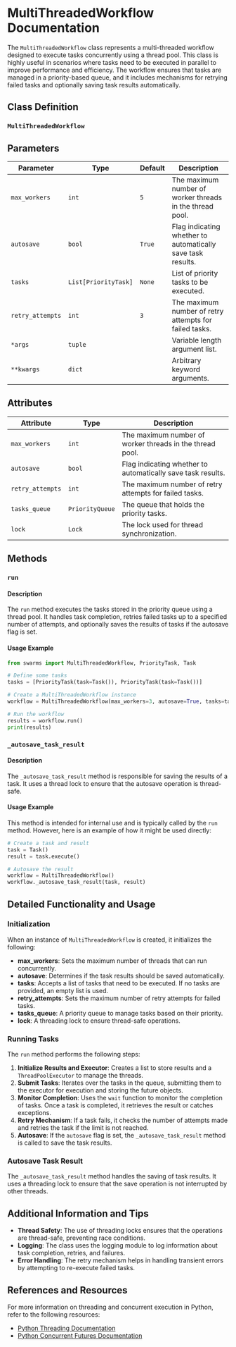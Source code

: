 # MultiThreadedWorkflow Documentation

The `MultiThreadedWorkflow` class represents a multi-threaded workflow designed to execute tasks concurrently using a thread pool. This class is highly useful in scenarios where tasks need to be executed in parallel to improve performance and efficiency. The workflow ensures that tasks are managed in a priority-based queue, and it includes mechanisms for retrying failed tasks and optionally saving task results automatically.

## Class Definition

### `MultiThreadedWorkflow`

## Parameters

| Parameter     | Type                  | Default | Description                                                   |
|---------------|-----------------------|---------|---------------------------------------------------------------|
| `max_workers` | `int`                 | `5`     | The maximum number of worker threads in the thread pool.      |
| `autosave`    | `bool`                | `True`  | Flag indicating whether to automatically save task results.   |
| `tasks`       | `List[PriorityTask]`  | `None`  | List of priority tasks to be executed.                        |
| `retry_attempts` | `int`             | `3`     | The maximum number of retry attempts for failed tasks.        |
| `*args`       | `tuple`               |         | Variable length argument list.                                |
| `**kwargs`    | `dict`                |         | Arbitrary keyword arguments.                                  |

## Attributes

| Attribute        | Type               | Description                                                    |
|------------------|--------------------|----------------------------------------------------------------|
| `max_workers`    | `int`              | The maximum number of worker threads in the thread pool.       |
| `autosave`       | `bool`             | Flag indicating whether to automatically save task results.    |
| `retry_attempts` | `int`              | The maximum number of retry attempts for failed tasks.         |
| `tasks_queue`    | `PriorityQueue`    | The queue that holds the priority tasks.                       |
| `lock`           | `Lock`             | The lock used for thread synchronization.                      |

## Methods

### `run`


#### Description

The `run` method executes the tasks stored in the priority queue using a thread pool. It handles task completion, retries failed tasks up to a specified number of attempts, and optionally saves the results of tasks if the autosave flag is set.

#### Usage Example

```python
from swarms import MultiThreadedWorkflow, PriorityTask, Task

# Define some tasks
tasks = [PriorityTask(task=Task()), PriorityTask(task=Task())]

# Create a MultiThreadedWorkflow instance
workflow = MultiThreadedWorkflow(max_workers=3, autosave=True, tasks=tasks, retry_attempts=2)

# Run the workflow
results = workflow.run()
print(results)
```

### `_autosave_task_result`

#### Description

The `_autosave_task_result` method is responsible for saving the results of a task. It uses a thread lock to ensure that the autosave operation is thread-safe.

#### Usage Example

This method is intended for internal use and is typically called by the `run` method. However, here is an example of how it might be used directly:

```python
# Create a task and result
task = Task()
result = task.execute()

# Autosave the result
workflow = MultiThreadedWorkflow()
workflow._autosave_task_result(task, result)
```

## Detailed Functionality and Usage

### Initialization

When an instance of `MultiThreadedWorkflow` is created, it initializes the following:

- **max_workers**: Sets the maximum number of threads that can run concurrently.
- **autosave**: Determines if the task results should be saved automatically.
- **tasks**: Accepts a list of tasks that need to be executed. If no tasks are provided, an empty list is used.
- **retry_attempts**: Sets the maximum number of retry attempts for failed tasks.
- **tasks_queue**: A priority queue to manage tasks based on their priority.
- **lock**: A threading lock to ensure thread-safe operations.

### Running Tasks

The `run` method performs the following steps:

1. **Initialize Results and Executor**: Creates a list to store results and a `ThreadPoolExecutor` to manage the threads.
2. **Submit Tasks**: Iterates over the tasks in the queue, submitting them to the executor for execution and storing the future objects.
3. **Monitor Completion**: Uses the `wait` function to monitor the completion of tasks. Once a task is completed, it retrieves the result or catches exceptions.
4. **Retry Mechanism**: If a task fails, it checks the number of attempts made and retries the task if the limit is not reached.
5. **Autosave**: If the `autosave` flag is set, the `_autosave_task_result` method is called to save the task results.

### Autosave Task Result

The `_autosave_task_result` method handles the saving of task results. It uses a threading lock to ensure that the save operation is not interrupted by other threads.

## Additional Information and Tips

- **Thread Safety**: The use of threading locks ensures that the operations are thread-safe, preventing race conditions.
- **Logging**: The class uses the logging module to log information about task completion, retries, and failures.
- **Error Handling**: The retry mechanism helps in handling transient errors by attempting to re-execute failed tasks.

## References and Resources

For more information on threading and concurrent execution in Python, refer to the following resources:

- [Python Threading Documentation](https://docs.python.org/3/library/threading.html)
- [Python Concurrent Futures Documentation](https://docs.python.org/3/library/concurrent.futures.html)
